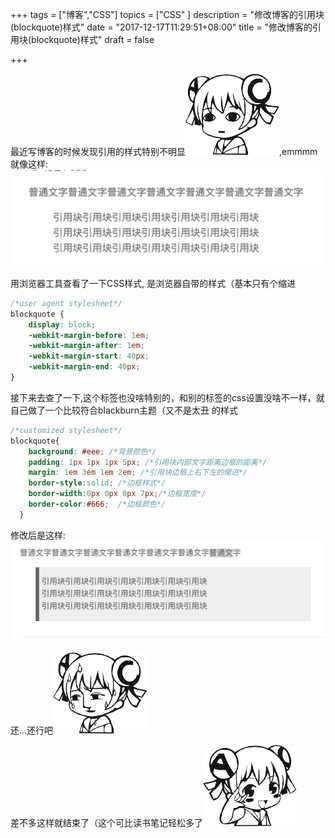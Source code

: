 +++
tags = ["博客","CSS"]
topics = ["CSS"
]
description = "修改博客的引用块(blockquote)样式"
date = "2017-12-17T11:29:51+08:00"
title = "修改博客的引用块(blockquote)样式"
draft = false

+++

  
最近写博客的时候发现引用的样式特别不明显![1](https://github.com/aldslvda/blog-images/blob/master/acfun_emoji/05.png?raw=true),emmmm 就像这样:
![修改前的样式](https://github.com/aldslvda/blog-images/blob/master/before_modify_blockquote.png?raw=true)

用浏览器工具查看了一下CSS样式, 是浏览器自带的样式（基本只有个缩进

```css   
/*user agent stylesheet*/
blockquote {
    display: block;
    -webkit-margin-before: 1em;
    -webkit-margin-after: 1em;
    -webkit-margin-start: 40px;
    -webkit-margin-end: 40px;
}
```

接下来去查了一下,这个标签也没啥特别的，和别的标签的css设置没啥不一样，就自己做了一个比较符合blackburn主题（又不是太丑 的样式

```css   
/*customized stylesheet*/
blockquote{
    background: #eee; /*背景颜色*/
    padding: 1px 1px 1px 5px; /*引用块内部文字距离边框的距离*/
    margin: 1em 3em 1em 2em; /*引用块边框上右下左的缩进*/
    border-style:solid; /*边框样式*/
    border-width:0px 0px 0px 7px;/*边框宽度*/
    border-color:#666;  /*边框颜色*/
  }
```
修改后是这样:     
![修改后的样式](https://github.com/aldslvda/blog-images/blob/master/after_modify_blockquote.png?raw=true)

还...还行吧![](https://github.com/aldslvda/blog-images/blob/master/acfun_emoji/11.png?raw=true)

差不多这样就结束了（这个可比读书笔记轻松多了![](https://github.com/aldslvda/blog-images/blob/master/acfun_emoji/13.png?raw=true)
